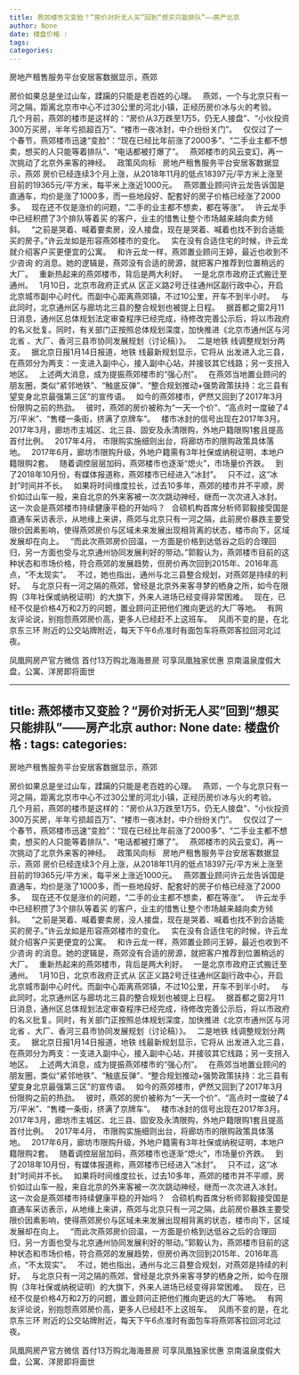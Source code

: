 ```yaml
---
title: 燕郊楼市又变脸？“房价对折无人买”回到“想买只能排队”——房产北京
author: None
date: 楼盘价格 : 
tags: 
categories: 
---
```

房地产租售服务平台安居客数据显示，燕郊
<!-- more -->
房价如果总是坐过山车，蹂躏的只能是老百姓的心理。  
燕郊，一个与北京只有一河之隔，距离北京市中心不过30公里的河北小镇，正经历房价冰与火的考验。  
几个月前，燕郊的楼市是这样的：“房价从3万跌至1万5，仍无人接盘”、“小伙投资300万买房，半年亏损超百万”、“楼市一夜冰封，中介纷纷关门”。  
仅仅过了一个春节，燕郊楼市迅速“变脸”：“现在已经比年前涨了2000多”、“二手业主都不想卖，想买的人只能等着排队”、“电话都被打爆了”。  
燕郊楼市的风云变幻，再一次挑动了北京外来客的神经。  
政策风向标  
房地产租售服务平台安居客数据显示，燕郊
房价已经连续3个月上涨，从2018年11月的低点18397元/平方米上涨至目前的19365元/平方米，每平米上涨近1000元。  
燕郊置业顾问许云龙告诉国是直通车，均价是涨了1000多，而一些地段好、配套好的房子价格已经涨了2000多。  
现在还不仅是涨价的问题，“二手的业主都不想卖，都在等涨”。  
许云龙手中已经积攒了3个排队等着买
的客户，业主的惜售让整个市场越来越向卖方倾斜。  
“之前是哭着、喊着要卖房，没人接盘，现在是哭着、喊着也找不到合适能买的房子。”许云龙如是形容燕郊楼市的变化。  
实在没有合适住宅的时候，许云龙就介绍客户买更便宜的公寓。  
和许云龙一样，燕郊置业顾问王婷，最近也收到不少咨询
的消息。她的逻辑是，燕郊没有合适的房源，就把客户推荐到位置稍远的大厂。  
重新热起来的燕郊楼市，背后是两大利好。  
一是北京市政府正式搬迁至通州。  
1月10日，北京市政府正式从
区正义路2号迁往通州区副行政中心，开启北京城市副中心时代。而副中心距离燕郊镇，不过10公里，开车不到半小时。  
与此同时，北京通州区与廊坊北三县的整合规划也被提上日程。  
据首都之窗2月11日消息，通州区总体规划法定审查程序已经完成，待修改完善公示后，将以市政府的名义批复。同时，有关部门正按照总体规划深度，加快推进《北京市通州区与河北省
、大厂、香河三县市协同发展规划（讨论稿）》。  
二是地铁
线调整规划分两支。  
据北京日报1月14日报道，地铁
线最新规划显示，它将从
出发进入北三县，在燕郊分为两支：一支进入副中心，接入副中心站，并接驳其它线路；另一支拐入
地区。  
上述两大消息，成为提振燕郊楼市的“强心剂”。  
在燕郊当地置业顾问的朋友圈，类似“紧邻地铁”、“触底反弹”、“整合规划推动+强势政策扶持：北三县有望变身北京最强第三区”的宣传语。  
如今的燕郊楼市，俨然又回到了2017年3月份限购之前的热劲。  
彼时，燕郊的房价被称为“一天一个价”、“高点时一度破了4万/平米”、“售楼一条街，挤满了京牌车”。  
楼市冰封的信号出现在2017年3月。  
2017年3月，廊坊市主城区、北三县、固安及永清限购，外地户籍限购1套且提高首付比例。  
2017年4月，
市限购实施细则出台，将廊坊市的限购政策具体落地。  
2017年6月，廊坊市限购升级，外地户籍需有3年社保或纳税证明，本地户籍限购2套。  
随着调控层层加码，燕郊楼市也逐渐“熄火”，市场量价齐跌。  
到了2018年10月份，有媒体报道称，燕郊楼市已经进入“冰封”。  
只不过，这“冰封”时间并不长。  
如果将时间维度拉长，过去10多年，燕郊的楼市并不平顺，房价如过山车一般，来自北京的外来客被一次次跳动神经，继而一次次进入冰封。  
这一次会是燕郊楼市持续健康平稳的开始吗？  
合硕机构首席分析师郭毅接受国是直通车采访表示，从地缘上来讲，燕郊与北京只有一河之隔，此前房价暴跌主要受限价因素影响，使得燕郊房价与区域未来发展出现相背离的状态，楼市向下，区域发展却在向上。  
“而此次燕郊房价回温，一方面是价格到达低谷之后的合理回归，另一方面也受与北京通州协同发展利好的带动。”郭毅认为，燕郊楼市目前的这种状态和市场价格，符合燕郊的发展趋势，但房价再次回到2015年、2016年高点，“不太现实”。  
不过，她也指出，通州与北三县整合规划，对燕郊是持续的利好。  
与北京只有一河之隔的燕郊，曾经是北京外来客寻梦的栖身之所，如今在限购（3年社保或纳税证明）的大旗下，外来人进场已经变得非常困难。  
现在，已经不仅是价格4万和2万的问题，置业顾问正把他们推向更远的大厂等地。  
有网友评论说，别抱怨燕郊房价高，更多人已经赶不上这班车。  
风雨不变的是，在北京东三环
附近的公交站牌附近，每天下午6点准时有面包车将燕郊客拉回河北过夜。
                        
                        
                        
                        
                                        
                    
                    
                
                    
                    
                    
                
                    
                
凤凰网房产官方微信
首付13万购北海海景房 可享凤凰独家优惠
京南温泉度假大盘，公寓、洋房即将面世
	                        
	                    
	                        
	                    
---
title: 燕郊楼市又变脸？“房价对折无人买”回到“想买只能排队”——房产北京
author: None
date: 楼盘价格 : 
tags: 
categories: 
---
房地产租售服务平台安居客数据显示，燕郊
<!-- more -->
房价如果总是坐过山车，蹂躏的只能是老百姓的心理。  
燕郊，一个与北京只有一河之隔，距离北京市中心不过30公里的河北小镇，正经历房价冰与火的考验。  
几个月前，燕郊的楼市是这样的：“房价从3万跌至1万5，仍无人接盘”、“小伙投资300万买房，半年亏损超百万”、“楼市一夜冰封，中介纷纷关门”。  
仅仅过了一个春节，燕郊楼市迅速“变脸”：“现在已经比年前涨了2000多”、“二手业主都不想卖，想买的人只能等着排队”、“电话都被打爆了”。  
燕郊楼市的风云变幻，再一次挑动了北京外来客的神经。  
政策风向标  
房地产租售服务平台安居客数据显示，燕郊
房价已经连续3个月上涨，从2018年11月的低点18397元/平方米上涨至目前的19365元/平方米，每平米上涨近1000元。  
燕郊置业顾问许云龙告诉国是直通车，均价是涨了1000多，而一些地段好、配套好的房子价格已经涨了2000多。  
现在还不仅是涨价的问题，“二手的业主都不想卖，都在等涨”。  
许云龙手中已经积攒了3个排队等着买
的客户，业主的惜售让整个市场越来越向卖方倾斜。  
“之前是哭着、喊着要卖房，没人接盘，现在是哭着、喊着也找不到合适能买的房子。”许云龙如是形容燕郊楼市的变化。  
实在没有合适住宅的时候，许云龙就介绍客户买更便宜的公寓。  
和许云龙一样，燕郊置业顾问王婷，最近也收到不少咨询
的消息。她的逻辑是，燕郊没有合适的房源，就把客户推荐到位置稍远的大厂。  
重新热起来的燕郊楼市，背后是两大利好。  
一是北京市政府正式搬迁至通州。  
1月10日，北京市政府正式从
区正义路2号迁往通州区副行政中心，开启北京城市副中心时代。而副中心距离燕郊镇，不过10公里，开车不到半小时。  
与此同时，北京通州区与廊坊北三县的整合规划也被提上日程。  
据首都之窗2月11日消息，通州区总体规划法定审查程序已经完成，待修改完善公示后，将以市政府的名义批复。同时，有关部门正按照总体规划深度，加快推进《北京市通州区与河北省
、大厂、香河三县市协同发展规划（讨论稿）》。  
二是地铁
线调整规划分两支。  
据北京日报1月14日报道，地铁
线最新规划显示，它将从
出发进入北三县，在燕郊分为两支：一支进入副中心，接入副中心站，并接驳其它线路；另一支拐入
地区。  
上述两大消息，成为提振燕郊楼市的“强心剂”。  
在燕郊当地置业顾问的朋友圈，类似“紧邻地铁”、“触底反弹”、“整合规划推动+强势政策扶持：北三县有望变身北京最强第三区”的宣传语。  
如今的燕郊楼市，俨然又回到了2017年3月份限购之前的热劲。  
彼时，燕郊的房价被称为“一天一个价”、“高点时一度破了4万/平米”、“售楼一条街，挤满了京牌车”。  
楼市冰封的信号出现在2017年3月。  
2017年3月，廊坊市主城区、北三县、固安及永清限购，外地户籍限购1套且提高首付比例。  
2017年4月，
市限购实施细则出台，将廊坊市的限购政策具体落地。  
2017年6月，廊坊市限购升级，外地户籍需有3年社保或纳税证明，本地户籍限购2套。  
随着调控层层加码，燕郊楼市也逐渐“熄火”，市场量价齐跌。  
到了2018年10月份，有媒体报道称，燕郊楼市已经进入“冰封”。  
只不过，这“冰封”时间并不长。  
如果将时间维度拉长，过去10多年，燕郊的楼市并不平顺，房价如过山车一般，来自北京的外来客被一次次跳动神经，继而一次次进入冰封。  
这一次会是燕郊楼市持续健康平稳的开始吗？  
合硕机构首席分析师郭毅接受国是直通车采访表示，从地缘上来讲，燕郊与北京只有一河之隔，此前房价暴跌主要受限价因素影响，使得燕郊房价与区域未来发展出现相背离的状态，楼市向下，区域发展却在向上。  
“而此次燕郊房价回温，一方面是价格到达低谷之后的合理回归，另一方面也受与北京通州协同发展利好的带动。”郭毅认为，燕郊楼市目前的这种状态和市场价格，符合燕郊的发展趋势，但房价再次回到2015年、2016年高点，“不太现实”。  
不过，她也指出，通州与北三县整合规划，对燕郊是持续的利好。  
与北京只有一河之隔的燕郊，曾经是北京外来客寻梦的栖身之所，如今在限购（3年社保或纳税证明）的大旗下，外来人进场已经变得非常困难。  
现在，已经不仅是价格4万和2万的问题，置业顾问正把他们推向更远的大厂等地。  
有网友评论说，别抱怨燕郊房价高，更多人已经赶不上这班车。  
风雨不变的是，在北京东三环
附近的公交站牌附近，每天下午6点准时有面包车将燕郊客拉回河北过夜。
                        
                        
                        
                        
                                        
                    
                    
                
                    
                    
                    
                
                    
                
凤凰网房产官方微信
首付13万购北海海景房 可享凤凰独家优惠
京南温泉度假大盘，公寓、洋房即将面世
	                        
	                    
	                        
	                    
